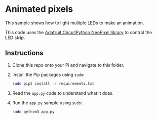 # Animated pixels

This sample shows how to light multiple LEDs to make an animation.

This code uses the [Adafruit CircuitPython NeoPixel library](https://pypi.org/project/adafruit-circuitpython-neopixel/) to control the LED strip.

## Instructions

1. Clone this repo onto your Pi and navigate to this folder.

1. Install the Pip packages using `sudo`:

    ```sh
    sudo pip3 install -r requirements.txt
    ```

1. Read the `app.py` code to understand what it does.

1. Run the `app.py` sample using `sudo`:

    ```sh
    sudo python3 app.py
    ```
